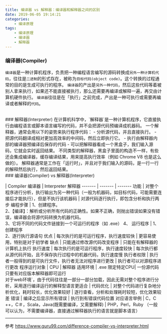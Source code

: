 ```yaml
---
title: 编译器 vs 解释器：编译器和解释器之间的区别
date: 2019-06-05 19:14:21
categories: 
    - 编译原理
tags:
    - 编译原理
    - 编译器
    - 解释器
---
```


### 编译器(Compiler)
`编译器`是一种计算机程序，负责把一种编程语言编写的源码转换成`另外一种计算机代码`，往往是`二进制`的形式存在，被称为`目标代码(object code)`。这个转换的过程通常的目的是生成可执行的程序。
`编译器`的产出是`另外一种代码`，然后这些代码等着被别人拿来执行，如果还不能直接被执行，那么还需要再编译或解释一遍，再交由计算机硬件执行。
`编译器`往往是在「执行」之前完成，产出是一种可执行或需要再编译或者解释的`代码`。

<!--more-->

<br/>
### 解释器(Interpreter)
在计算机科学中，`解释器`是一种计算机程序，它直接执行由编程语言或脚本语言编写的代码，并不会把源代码预编译成机器码。
一个解释器，通常会用以下的姿势来执行程序代码：
- 分析源代码，并且直接执行。
- 把源代码翻译成相对更加高效率的中间码，然后立即执行它。
- 执行由解释器内部的编译器预编译后保存的代码
- 可以把解释器看成一个黑盒子，我们输入源码，它就会实时返回结果。
不同类型的解释器，黑盒子里面的构造不一样，有些还会集成编译器，缓存编译结果，用来提高执行效率（例如 Chrome V8 也是这么做的）。
解释器通常是工作在「运行时」，并且对于我们输入的源码，是一行一行的解释然后执行，然后返回结果。


<br/>
### 编译器(Compiler) vs 解释器(Interpreter) 

 | Compiler 编译器 | Interpreter 解释器
 ------- | ------- | -------
功能 | 对整个程序进行分析，执行输出为另一种代码（一般为机器码，如目标代码，可能需要连接后才能执行），但是不执行该机器码 | 对源代码逐行执行，即包含分析和执行两步
编程步骤 | 1、创建程序。<br/> 2、【编译】：解析或分析所有代码的正确性。如果不正确，则抛出错误如果没有错误，编译器会将源代码转换为机器代码。<br/> 3、它将不同的代码文件链接到一个可运行的程序（如 .exe） 4、 运行程序 | 1、创建程序 <br/> 2、逐行执行源语句
优点 | 每次执行的是可运行程序，执行速度较快 | 更容易使用，特别是对于初学者
缺点 | 只能通过修改源代码改变程序 | 只能在有解释器的计算机上执行
执行速度 | 每次执行的是可运行程序，执行速度较快 | 每次执行都从源代码开始，且不保存执行过程中的机器代码，执行速度慢
执行者权限 | 执行者一般得到的是可执行文件，执行者无法对程序进行更改 | 执行者可以对源程序进行更改
程序运行对象 | CPU | 解释器
适用环境 | .exe 限定特定CPU| 一份源代码只要有对应版本解释器即可运行<br />对于web环境`，由于代码往往是一部分一部分加载，因此无需对整个程序进行分析，采用逐行编译运行的解释型语言更适合 | 
代码优化 | 对整个代码进行复杂地分析优化，耗时较长，优化效果较好 | 逐行查看，分析和处理耗时较短，优化效果较差
错误 | 编译之后显示所有错误 | 执行到有错误代码位置
对应语言举例 | C，C ++，C＃，Scala，Java(既需要编译，又需要解释) | PHP，Perl，Ruby （一般可以认为，不需要编译器，直接通过解释器执行的语言就是脚本语言）


---

参考
https://www.guru99.com/difference-compiler-vs-interpreter.html